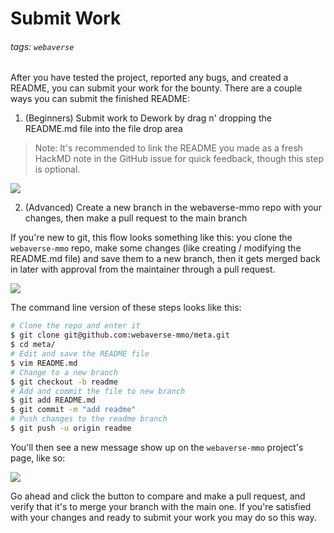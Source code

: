 # Submit Work

###### tags: `webaverse`

After you have tested the project, reported any bugs, and created a README, you can submit your work for the bounty. There are a couple ways you can submit the finished README:

1. (Beginners) Submit work to Dework by drag n' dropping the README.md file into the file drop area

> Note: It's recommended to link the README you made as a fresh HackMD note in the GitHub issue for quick feedback, though this step is optional. 

![](https://i.imgur.com/N7An0Ob.png)

2. (Advanced) Create a new branch in the webaverse-mmo repo with your changes, then make a pull request to the main branch

If you're new to git, this flow looks something like this: you clone the `webaverse-mmo` repo, make some changes (like creating / modifying the README.md file) and save them to a new branch, then it gets merged back in later with approval from the maintainer through a pull request.

![](https://i.imgur.com/4vZHXiv.png)

The command line version of these steps looks like this:

```bash
# Clone the repo and enter it
$ git clone git@github.com:webaverse-mmo/meta.git
$ cd meta/
# Edit and save the README file
$ vim README.md
# Change to a new branch
$ git checkout -b readme
# Add and commit the file to new branch
$ git add README.md
$ git commit -m "add readme"
# Push changes to the readme branch
$ git push -u origin readme
```

You'll then see a new message show up on the `webaverse-mmo` project's page, like so:

![](https://i.imgur.com/bvkI4OP.png)

Go ahead and click the button to compare and make a pull request, and verify that it's to merge your branch with the main one. If you're satisfied with your changes and ready to submit your work you may do so this way.

